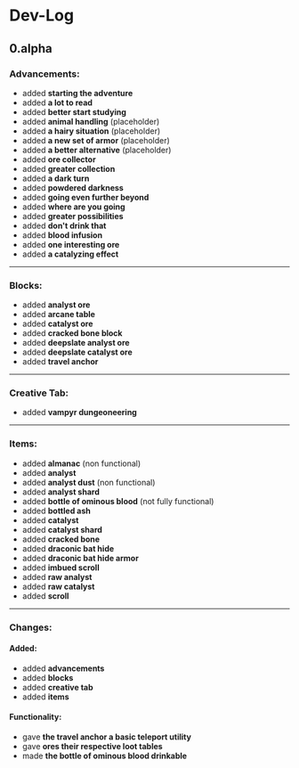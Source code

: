 # Dev-Log

## 0.alpha

### Advancements:
- added <b>starting the adventure</b>
- added <b>a lot to read</b>
- added <b>better start studying</b>
- added <b>animal handling</b> (placeholder)
- added <b>a hairy situation</b> (placeholder)
- added <b>a new set of armor</b> (placeholder)
- added <b>a better alternative</b> (placeholder)
- added <b>ore collector</b>
- added <b>greater collection</b>
- added <b>a dark turn</b>
- added <b>powdered darkness</b>
- added <b>going even further beyond</b>
- added <b>where are you going</b>
- added <b>greater possibilities</b>
- added <b>don't drink that</b>
- added <b>blood infusion</b>
- added <b>one interesting ore</b>
- added <b>a catalyzing effect</b>

<hr>

### Blocks:
- added <b>analyst ore</b>
- added <b>arcane table</b>
- added <b>catalyst ore</b>
- added <b>cracked bone block</b>
- added <b>deepslate analyst ore</b>
- added <b>deepslate catalyst ore</b>
- added <b>travel anchor</b>

<hr>

### Creative Tab:
- added <b>vampyr dungeoneering</b>

<hr>

### Items:
- added <b>almanac</b> (non functional)
- added <b>analyst</b>
- added <b>analyst dust</b> (non functional)
- added <b>analyst shard</b>
- added <b>bottle of ominous blood</b> (not fully functional)
- added <b>bottled ash</b>
- added <b>catalyst</b>
- added <b>catalyst shard</b>
- added <b>cracked bone</b>
- added <b>draconic bat hide</b>
- added <b>draconic bat hide armor</b>
- added <b>imbued scroll</b>
- added <b>raw analyst</b>
- added <b>raw catalyst</b>
- added <b>scroll</b>

<hr>

### Changes:

#### Added:
- added <b>advancements</b>
- added <b>blocks</b>
- added <b>creative tab</b>
- added <b>items</b>

#### Functionality:
- gave <b>the travel anchor a basic teleport utility</b>
- gave <b>ores their respective loot tables</b>
- made <b>the bottle of ominous blood drinkable</b>
